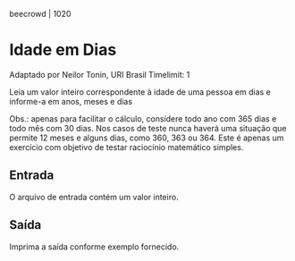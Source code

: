beecrowd | 1020
# Idade em Dias
Adaptado por Neilor Tonin, URI  Brasil
Timelimit: 1

Leia um valor inteiro correspondente à idade de uma pessoa em dias e informe-a em anos, meses e dias

Obs.: apenas para facilitar o cálculo, considere todo ano com 365 dias e todo mês com 30 dias. Nos casos de teste nunca haverá uma situação que permite 12 meses e alguns dias, como 360, 363 ou 364. Este é apenas um exercício com objetivo de testar raciocínio matemático simples.

## Entrada
O arquivo de entrada contém um valor inteiro.

## Saída
Imprima a saída conforme exemplo fornecido.